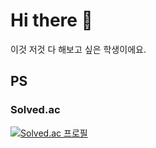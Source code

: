 # Hi there 👋
이것 저것 다 해보고 싶은 학생이에요.

## PS
### Solved.ac
[![Solved.ac 프로필](https://github-readme-solvedac-hyp3rflow.vercel.app/api/?handle=hssong)](https://solved.ac/hssong)

<!--
**HsSong-97/HsSong-97** is a ✨ _special_ ✨ repository because its `README.md` (this file) appears on your GitHub profile.

Here are some ideas to get you started:

- 🔭 I’m currently working on ...
- 🌱 I’m currently learning ...
- 👯 I’m looking to collaborate on ...
- 🤔 I’m looking for help with ...
- 💬 Ask me about ...
- 📫 How to reach me: ...
- 😄 Pronouns: ...
- ⚡ Fun fact: ...
-->

